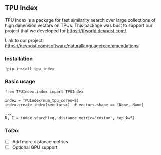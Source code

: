 ## TPU Index

TPU Index is a package for fast similarity search over large collections of high dimension vectors on TPUs.
This package was built to support our project that we developed for https://tfworld.devpost.com/.

Link to our project: https://devpost.com/software/naturallanguagerecommendations


### Installation
`!pip install tpu_index`


### Basic usage
```
from TPUIndex.index import TPUIndex

index = TPUIndex(num_tpu_cores=8)
index.create_index(<vectors>)  # vectors.shape == [None, None]

...
D, I = index.search(xq, distance_metric='cosine', top_k=5)
```

### ToDo:
 - [ ] Add more distance metrics
 - [ ] Optional GPU support
